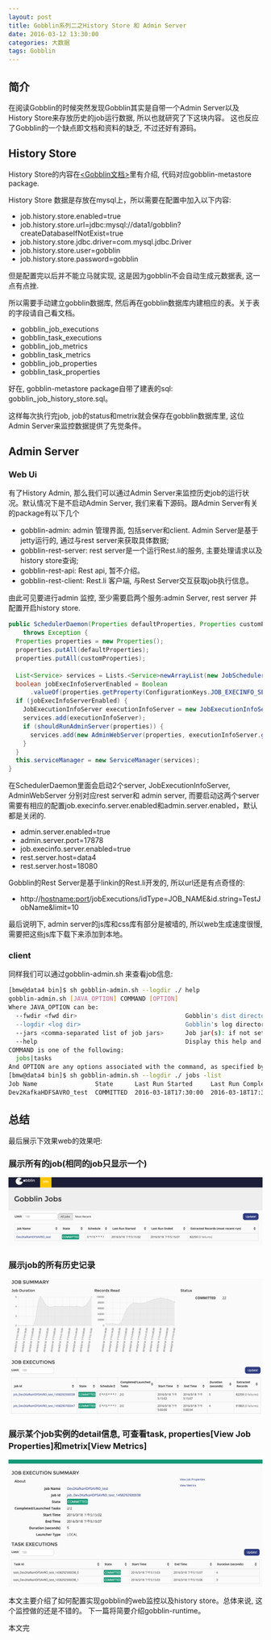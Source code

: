 ```yaml
---
layout: post
title: Gobblin系列二之History Store 和 Admin Server
date: 2016-03-12 13:30:00
categories: 大数据
tags: Gobblin
---
```


## 简介

在阅读Gobblin的时候突然发现Gobblin其实是自带一个Admin Server以及History Store来存放历史的job运行数据, 所以也就研究了下这块内容。 这也反应了Gobblin的一个缺点即文档和资料的缺乏, 不过还好有源码。

## History Store

History Store的内容在[\<Gobblin文档\>](https://github.com/linkedin/gobblin/wiki/Job%20Execution%20History%20Store)里有介绍, 代码对应gobblin-metastore package.

History Store 数据是存放在mysql上，所以需要在配置中加入以下内容:

* job.history.store.enabled=true
* job.history.store.url=jdbc:mysql://data1/gobblin?createDatabaseIfNotExist=true
* job.history.store.jdbc.driver=com.mysql.jdbc.Driver
* job.history.store.user=gobblin
* job.history.store.password=gobblin

但是配置完以后并不能立马就实现, 这是因为gobblin不会自动生成元数据表, 这一点有点挫.

所以需要手动建立gobblin数据库, 然后再在gobblin数据库内建相应的表。关于表的字段请自己看文档。

* gobblin_job_executions
* gobblin_task_executions
* gobblin_job_metrics
* gobblin_task_metrics
* gobblin_job_properties
* gobblin_task_properties

好在, gobblin-metastore package自带了建表的sql: gobblin_job_history_store.sql。

这样每次执行完job, job的status和metrix就会保存在gobblin数据库里, 这位Admin Server来监控数据提供了先觉条件。

## Admin Server

### Web Ui

有了History Admin, 那么我们可以通过Admin Server来监控历史job的运行状况。默认情况下是不启动Admin Server, 我们来看下源码。跟Admin Server有关的package有以下几个

* gobblin-admin: admin 管理界面, 包括server和client. Admin Server是基于jetty运行的, 通过与rest server来获取具体数据;
* gobblin-rest-server: rest server是一个运行Rest.li的服务, 主要处理请求以及history store查询;
* gobblin-rest-api: Rest api, 暂不介绍。
* gobblin-rest-client: Rest.li 客户端, 与Rest Server交互获取job执行信息。

由此可见要进行admin 监控, 至少需要启两个服务:admin Server, rest server 并配置开启history store.

``` java
public SchedulerDaemon(Properties defaultProperties, Properties customProperties)
    throws Exception {
  Properties properties = new Properties();
  properties.putAll(defaultProperties);
  properties.putAll(customProperties);

  List<Service> services = Lists.<Service>newArrayList(new JobScheduler(properties));
  boolean jobExecInfoServerEnabled = Boolean
      .valueOf(properties.getProperty(ConfigurationKeys.JOB_EXECINFO_SERVER_ENABLED_KEY, Boolean.FALSE.toString()));
  if (jobExecInfoServerEnabled) {
    JobExecutionInfoServer executionInfoServer = new JobExecutionInfoServer(properties);
    services.add(executionInfoServer);
    if (shouldRunAdminServer(properties)) {
      services.add(new AdminWebServer(properties, executionInfoServer.getServerUri()));
    }
  }
  this.serviceManager = new ServiceManager(services);
}
```

在SchedulerDaemon里面会启动2个server, JobExecutionInfoServer, AdminWebServer 分别对应rest server和 admin server, 而要启动这两个server需要有相应的配置job.execinfo.server.enabled和admin.server.enabled，默认都是关闭的.

* admin.server.enabled=true
* admin.server.port=17878
* job.execinfo.server.enabled=true
* rest.server.host=data4
* rest.server.host=18080

Gobblin的Rest Server是基于linkin的Rest.li开发的, 所以url还是有点奇怪的:

* http://<hostname:port>/jobExecutions/idType=JOB_NAME&id.string=TestJobName&limit=10

最后说明下, admin server的js库和css库有部分是被墙的, 所以web生成速度很慢, 需要把这些js库下载下来添加到本地。

### client

同样我们可以通过gobblin-admin.sh 来查看job信息:

```bash
[bmw@data4 bin]$ sh gobblin-admin.sh --logdir ./ help
gobblin-admin.sh [JAVA_OPTION] COMMAND [OPTION]
Where JAVA_OPTION can be:
  --fwdir <fwd dir>                              Gobblin's dist directory: if not set, taken from ${GOBBLIN_FWDIR}
  --logdir <log dir>                             Gobblin's log directory: if not set, taken from ${GOBBLIN_LOG_DIR}
  --jars <comma-separated list of job jars>      Job jar(s): if not set, ${GOBBLIN_FWDIR/lib} is examined
  --help                                         Display this help and exit
COMMAND is one of the following:
  jobs|tasks
And OPTION are any options associated with the command, as specified by the CLI.
[bmw@data4 bin]$ sh gobblin-admin.sh --logdir ./ jobs -list
Job Name                State      Last Run Started     Last Run Completed   Schedule        Last Run Records Processed  Last Run Records Failed
Dev2KafkaHDFSAVRO_test  COMMITTED  2016-03-18T17:30:00  2016-03-18T17:30:04  0 */15 * * * ?          21157.249109155135                      0.0
```

## 总结

最后展示下效果web的效果吧:

### 展示所有的job(相同的job只显示一个)

![img](../image/gobblin-web-1.png)

### 展示job的所有历史记录

![img](../image/gobblin-web-2.png)

### 展示某个job实例的detail信息, 可查看task, properties[View Job Properties]和metrix[View Metrics]

![img](../image/gobblin-web-3.png)


本文主要介绍了如何配置实现gobblin的web监控以及history store。总体来说, 这个监控做的还是不错的。
下一篇将简要介绍gobblin-runtime。

本文完
